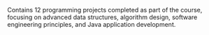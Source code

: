 Contains 12 programming projects completed as part of the course, focusing on advanced data structures, algorithm design, software engineering principles, and Java application development.
